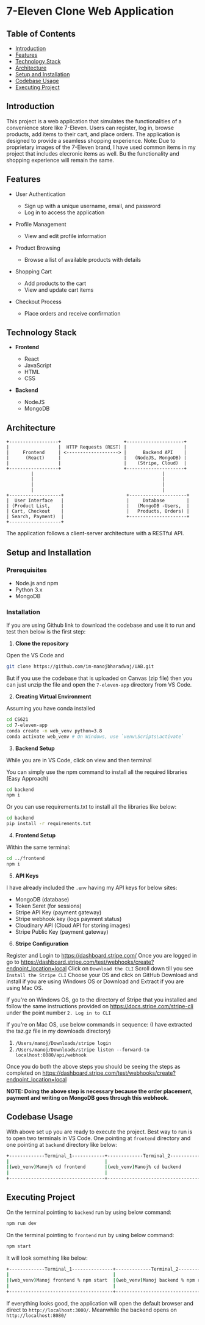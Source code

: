 # 7-Eleven Clone Web Application

## Table of Contents

- [Introduction](#introduction)
- [Features](#features)
- [Technology Stack](#technology-stack)
- [Architecture](#architecture)
- [Setup and Installation](#setup-and-installation)
- [Codebase Usage](#codebase-usage)
- [Executing Project](#executing-project)


## Introduction

This project is a web application that simulates the functionalities of a convenience store like 7-Eleven. Users can register, log in, browse products, add items to their cart, and place orders. The application is designed to provide a seamless shopping experience. Note: Due to proprietary images of the 7-Eleven brand, I have used common items in my project that includes elecronic items as well. Bu the functionality and shopping experience will remain the same.

## Features

- User Authentication
  - Sign up with a unique username, email, and password
  - Log in to access the application

- Profile Management
  - View and edit profile information

- Product Browsing
  - Browse a list of available products with details

- Shopping Cart
  - Add products to the cart
  - View and update cart items

- Checkout Process
  - Place orders and receive confirmation

## Technology Stack

- **Frontend**
  - React
  - JavaScript
  - HTML
  - CSS

- **Backend**
  - NodeJS
  - MongoDB

## Architecture
```
+------------------+                       +---------------------+
|                  |  HTTP Requests (REST) |                     |
|     Frontend     | <-------------------> |      Backend API    |
|      (React)     |                       |   (NodeJS, MongoDB) |
|                  |                       |    (Stripe, Cloud)  |
+------------------+                       +---------------------+
         |                                               |
         |                                               |
         |                                               |
         |                                               |
+-------------------+                       +---------------------+
|  User Interface   |                       |     Database        |
| (Product List,    |                       |   (MongoDB -Users,  |
| Cart, Checkout    |                       |   Products, Orders) |
| Search, Payment)  |                       +---------------------+
+-------------------+                       

```
The application follows a client-server architecture with a RESTful API.


## Setup and Installation

### Prerequisites

- Node.js and npm
- Python 3.x
- MongoDB

### Installation

If you are using Github link to download the codebase and use it to run and test then below is the first step:

1. **Clone the repository**

Open the VS Code and
 ```sh
 git clone https://github.com/im-manojbharadwaj/UAB.git
 ```

But if you use the codebase that is uploaded on Canvas (zip file) then you can just unzip the file and open the `7-eleven-app` directory from VS Code.

2. **Creating Virtual Environment**

Assuming you have conda installed
 ```sh
 cd CS621
 cd 7-eleven-app
 conda create -n web_venv python=3.8
 conda activate web_venv # On Windows, use `venv\Scripts\activate`
 ```

3. **Backend Setup**

While you are in VS Code, click on view and then terminal

You can simply use the npm command to install all the required libraries (Easy Approach)
 ```sh
 cd backend
 npm i
 ```

Or you can use requirements.txt to install all the libraries like below: 
 ```sh
 cd backend
 pip install -r requirements.txt
 ```

4. **Frontend Setup**

Within the same terminal:
 ```sh
 cd ../frontend
 npm i
 ```

5. **API Keys**

I have already included the `.env` having my API keys for below sites:
-   MongoDB (database)
-   Token Seret (for sessions)
-   Stripe API Key (payment gateway)
-   Stripe webhook key (logs payment status)
-   Cloudinary API (Cloud API for storing images)
-   Stripe Public Key (payment gateway)

6. **Stripe Configuration**

Register and Login to https://dashboard.stripe.com/
Once you are logged in go to https://dashboard.stripe.com/test/webhooks/create?endpoint_location=local
Click on `Download the CLI`
Scroll down till you see `Install the Stripe CLI`
Choose your OS and click on GitHub
Download and install if you are using Windows OS or Download and Extract if you are using Mac OS.

If you're on Windows OS, go to the directory of Stripe that you installed and follow the same instructions provided on https://docs.stripe.com/stripe-cli under the point number `2. Log in to CLI`

If you're on Mac OS, use below commands in sequence: (I have extracted the taz.gz file in my downloads directory)
1. `/Users/manoj/Downloads/stripe login`
2. `/Users/manoj/Downloads/stripe listen --forward-to localhost:8080/api/webhook`

Once you do both the above steps you should be seeing the steps as completed on https://dashboard.stripe.com/test/webhooks/create?endpoint_location=local 

**NOTE: Doing the above step is necessary because the order placement, payment and writing on MongoDB goes through this webhook.**

## Codebase Usage

With above set up you are ready to execute the project. Best way to run is to open two terminals in VS Code. One pointing at `frontend` directory and one pointing at `backend` directory like below:
 ```sh
 +-------------Terminal_1------------+-------------Terminal_2-----------+
 |                                   |                                  |
 |(web_venv)Manoj% cd frontend       |(web_venv)Manoj% cd backend       |
 |                                   |                                  |
 +-----------------------------------+----------------------------------+
 ```

## Executing Project

On the terminal pointing to `backend` run by using below command:
 ```sh
 npm run dev
 ```
On the terminal pointing to `frontend` run by using below command:
 ```sh
 npm start
 ```

 It will look something like below:
  ```sh
  +-------------Terminal_1---------------+-------------Terminal_2--------------------+
  |                                      |                                           |
  |(web_venv)Manoj frontend % npm start  |(web_venv)Manoj backend % npm run dev      |
  |                                      |                                           |
  +--------------------------------------+-------------------------------------------+
  ```

If everything looks good, the application will open the default browser and direct to  `http://localhost:3000/`. Meanwhile the backend opens on `http://localhost:8080/`